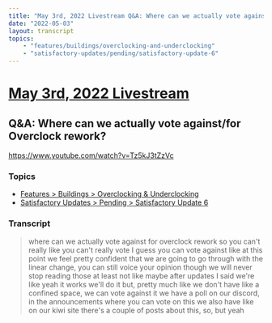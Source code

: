 ```yaml
---
title: "May 3rd, 2022 Livestream Q&A: Where can we actually vote against/for Overclock rework?"
date: "2022-05-03"
layout: transcript
topics:
    - "features/buildings/overclocking-and-underclocking"
    - "satisfactory-updates/pending/satisfactory-update-6"
---
```

# [May 3rd, 2022 Livestream](../2022-05-03.md)
## Q&A: Where can we actually vote against/for Overclock rework?
https://www.youtube.com/watch?v=Tz5kJ3tZzVc

### Topics
* [Features > Buildings > Overclocking & Underclocking](../topics/features/buildings/overclocking-and-underclocking.md)
* [Satisfactory Updates > Pending > Satisfactory Update 6](../topics/satisfactory-updates/pending/satisfactory-update-6.md)

### Transcript

> where can we actually vote against for overclock rework so you can't really like you can't really vote I guess you can vote against like at this point we feel pretty confident that we are going to go through with the linear change, you can still voice your opinion though we will never stop reading those at least not like maybe after updates I said we're like yeah it works we'll do it but, pretty much like we don't have like a confined space, we can vote against it we have a poll on our discord, in the announcements where you can vote on this we also have like on our kiwi site there's a couple of posts about this, so, but yeah
